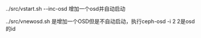../src/vstart.sh --inc-osd  增加一个osd并自动启动

../src/vnewosd.sh 是增加一个OSD但是不自动启动，执行ceph-osd -i 2    2是osd的id